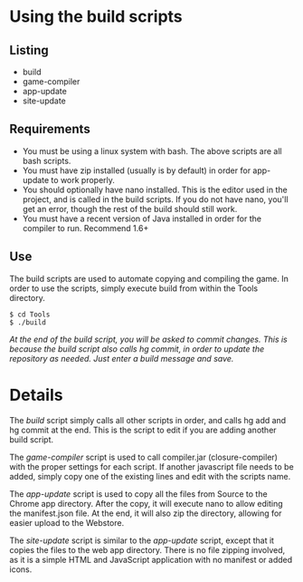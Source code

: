 # Using the build scripts #
## Listing ##
  * build
  * game-compiler
  * app-update
  * site-update
## Requirements ##
  * You must be using a linux system with bash. The above scripts are all bash scripts.
  * You must have zip installed (usually is by default) in order for app-update to work properly.
  * You should optionally have nano installed. This is the editor used in the project, and is called in the build scripts. If you do not have nano, you'll get an error, though the rest of the build should still work.
  * You must have a recent version of Java installed in order for the compiler to run. Recommend 1.6+
## Use ##
The build scripts are used to automate copying and compiling the game. In order to use the scripts, simply execute build from within the Tools directory.

```
$ cd Tools
$ ./build
```

_At the end of the build script, you will be asked to commit changes. This is because the build script also calls hg commit, in order to update the repository as needed. Just enter a build message and save._

# Details #
The _build_ script simply calls all other scripts in order, and calls hg add and hg commit at the end. This is the script to edit if you are adding another build script.

The _game-compiler_ script is used to call compiler.jar (closure-compiler) with the proper settings for each script. If another javascript file needs to be added, simply copy one of the existing lines and edit with the scripts name.

The _app-update_ script is used to copy all the files from Source to the Chrome app directory. After the copy, it will execute nano to allow editing the manifest.json file. At the end, it will also zip the directory, allowing for easier upload to the Webstore.

The _site-update_ script is similar to the _app-update_ script, except that it copies the files to the web app directory. There is no file zipping involved, as it is a simple HTML and JavaScript application with no manifest or added icons.